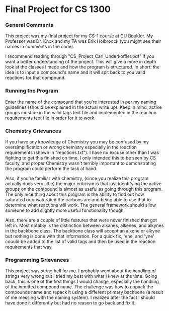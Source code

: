 # Final Project for CS 1300


### General Comments
This project was my final project for my CS-1 course at CU Boulder.
My Professor was Dr. Knox and my TA was Erik Holbroock (you might see their names in comments in the code).

I recommend reading through "CS_Project_Carl_Underkoffler.pdf" if you want a better understanding of the project. This will give a more in depth look at the classes I made and how the program is structured. In short: the idea is to input a compound's name and it will spit back to you valid reactions for that compound.

### Running the Program
Enter the name of the compound that you're interested in per my naming guidelines (should be explained in the actual write up). Keep in mind, active groups must be in the valid tags text file and implemented in the reaction requirements text file in order for it to work.

### Chemistry Grievances
If you have any knowledge of Chemistry you may be confused by my oversimplification or wrong chemistry especially in the reaction requirements (shown in "reactions.txt"). I have no excuse other than I was fighting to get this finished on time, I only intended this to be seen by CS faculty, and proper Chemistry wasn't terribly important to demonstrating the program could perform the task at hand.

Also, if you're familiar with chemistry, (since you realize this program actually does very little) the major criticism is that just identifying the active groups on the compound is almost as useful as going through this program. The only nice thing about this program is the ability to find out how saturated or unsaturated the carbons are and being able to use that to determine what reactions will work. The general framework should allow someone to add slightly more useful functionality though.

Also, there are a couple of little features that were never finished that got left in. Most notably is the distinction between alkanes, alkenes, and alkynes in the backbone class. The backbone class will accept an alkene or alkyne but nothing is done with that information. For a quick fix, 'ene' and 'yne' couuld be added to the list of valid tags and then be used in the reaction requirements that way.

### Programming Grievances
This project was string hell for me. I probably went about the handling of strings very wrong but I tried my best with what I knew at the time. Going back, this is one of the first things I would change, especially the handling of the inputted compound name. The challenge was how to unpack the compounds name and repack it using a different primary backbone (a result of me messing with the naming system). I realized after the fact I should have done it differently but had no reason to go back and fix it.
